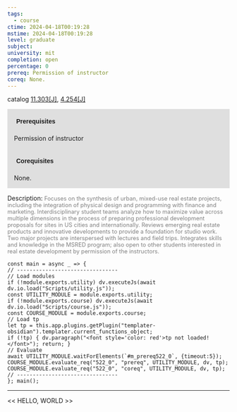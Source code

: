 ```yaml
---
tags:
  - course
ctime: 2024-04-18T00:19:28
mstime: 2024-04-18T00:19:28
level: graduate
subject: 
university: mit
completion: open
percentage: 0
prereq: Permission of instructor
coreq: None.
---
```


catalog [11.303[J]](http://student.mit.edu/catalog/m11c.html#11.303), [4.254[J]](http://student.mit.edu/catalog/m4b.html#4.254)

<span style="display: block; padding: 15px; background-color: rgb(100, 100, 100, 0.2);"><font id="m_prereq522_0" style="display: block; font-family: Arial, sans-serif; font-weight: bold; padding: 5px">Prerequisites</font><br><span id="prereq522_0">Permission of instructor</span></span>
<span style="display: block; padding: 15px; background-color: rgb(100, 100, 100, 0.2);"><font id="m_coreq522_0" style="display: block; font-family: Arial, sans-serif; font-weight: bold; padding: 5px">Corequisites</font><br><span id="coreq522_0">None.</span></span>

<font style="">Description:</font>
<font style="color: grey; font-size: 0.8rem;">Focuses on the synthesis of urban, mixed-use real estate projects, including the integration of physical design and programming with finance and marketing. Interdisciplinary student teams analyze how to maximize value across multiple dimensions in the process of preparing professional development proposals for sites in US cities and internationally. Reviews emerging real estate products and innovative developments to provide a foundation for studio work. Two major projects are interspersed with lectures and field trips. Integrates skills and knowledge in the MSRED program; also open to other students interested in real estate development by permission of the instructors.</font>

```dataviewjs
const main = async _ => {
// --------------------------------
// Load modules
if (!module.exports.utility) dv.executeJs(await dv.io.load("Scripts/utility.js"));
const UTILITY_MODULE = module.exports.utility;
if (!module.exports.course) dv.executeJs(await dv.io.load("Scripts/course.js"));
const COURSE_MODULE = module.exports.course;
// Load tp
let tp = this.app.plugins.getPlugin("templater-obsidian").templater.current_functions_object;
if (!tp) { dv.paragraph("<font style='color: red'>tp not loaded!</font>"); return; }
// Evaluate
await UTILITY_MODULE.waitForElements(`#m_prereq522_0`, {timeout:5});
COURSE_MODULE.evaluate_req("522_0", "prereq", UTILITY_MODULE, dv, tp);
COURSE_MODULE.evaluate_req("522_0", "coreq", UTILITY_MODULE, dv, tp);
// --------------------------------
}; main();
```

---

<< HELLO, WORLD >>
